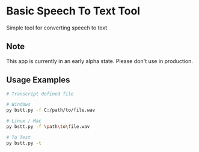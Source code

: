 # Basic Speech To Text Tool

Simple tool for converting speech to text

## Note

This app is currently in an early alpha state. Please don't use in production.

## Usage Examples

```sh
# Transcript defined file

# Windows
py bstt.py -f C:/path/to/file.wav

# Linux / Mac
py bstt.py -f \path\to\file.wav

# To Test
py bstt.py -t 
```
